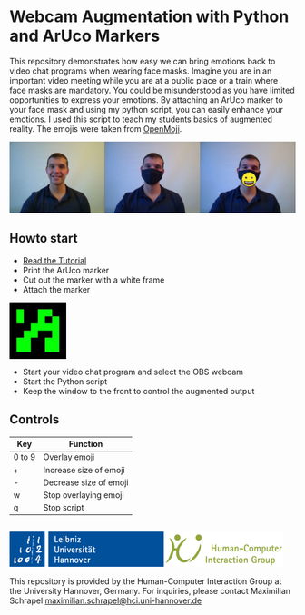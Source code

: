 # Webcam Augmentation with Python and ArUco Markers

This repository demonstrates how easy we can bring emotions back to video chat programs when wearing face masks.
Imagine you are in an important video meeting while you are at a public place or a train where face masks are mandatory. You could be misunderstood as you have limited opportunities to express your emotions.
By attaching an ArUco marker to your face mask and using my python script, you can easily enhance your emotions. 
I used this script to teach my students basics of augmented reality. The emojis were taken from [OpenMoji](https://openmoji.org/).

![Teaser](Tutorial/Teaser.jpg)

## Howto start
- [Read the Tutorial](Tutorial/README.md)
- Print the ArUco marker
- Cut out the marker with a white frame
- Attach the marker
	
<a href="url"><img src="ArUco_marker.jpg" align="center" height="100" width="100" ></a>

- Start your video chat program and select the OBS webcam
- Start the Python script
- Keep the window to the front to control the augmented output

## Controls


Key  | Function
------------- | -------------
0 to 9  | Overlay emoji
+  | Increase size of emoji
-  | Decrease size of emoji
w  | Stop overlaying emoji
q  | Stop script


	
##
![HCI Group](Tutorial/Institute.png)

This repository is provided by the Human-Computer Interaction Group at the University Hannover, Germany. For inquiries, please contact Maximilian Schrapel maximilian.schrapel@hci.uni-hannover.de
